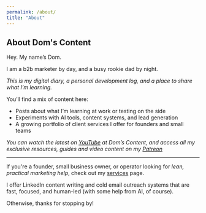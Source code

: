 ```yaml
---
permalink: /about/
title: "About"
---
```


## About Dom's Content

Hey. My name’s Dom. 

I am a b2b marketer by day, and a busy rookie dad by night.

*This is my digital diary, a personal development log, and a place to share what I’m learning.*

You’ll find a mix of content here:
- Posts about what I’m learning at work or testing on the side
- Experiments with AI tools, content systems, and lead generation
- A growing portfolio of client services I offer for founders and small teams

*You can watch the latest on [YouTube](https://www.youtube.com/@doms-content) at Dom’s Content, and access all my exclusive resources, guides and video content on my [Patreon](https://patreon.com/domscontent)*

---

If you're a founder, small business owner, or operator looking for *lean, practical marketing help*, check out my [services](/services) page. 

I offer LinkedIn content writing and cold email outreach systems that are fast, focused, and human-led (with some help from AI, of course).

Otherwise, thanks for stopping by!
